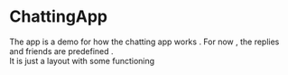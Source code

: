 # ChattingApp
The app is a demo for how the chatting app works . For now , the replies and friends are predefined . <br>
It is just a layout with some functioning 
